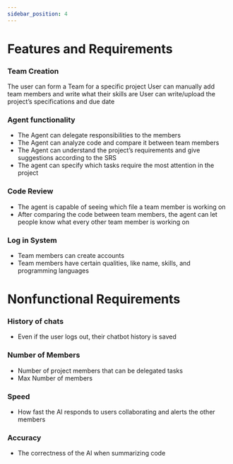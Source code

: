 ```yaml
---
sidebar_position: 4
---
```


# Features and Requirements

### Team Creation

The user can form a Team for a specific project
User can manually add team members and write what their skills are
User can write/upload the project’s specifications and due date

### Agent functionality

- The Agent can delegate responsibilities to the members
- The Agent can analyze code and compare it between team members
- The Agent can understand the project’s requirements and give suggestions according to the SRS
- The agent can specify which tasks require the most attention in the project

### Code Review

- The agent is capable of seeing which file a team member is working on
- After comparing the code between team members, the agent can let people know what every other team member is working on

### Log in System

- Team members can create accounts
- Team members have certain qualities, like name, skills, and programming languages

# Nonfunctional Requirements 

### History of chats
- Even if the user logs out, their chatbot history is saved

### Number of Members

- Number of project members that can be delegated tasks
- Max Number of members

### Speed

- How fast the AI responds to users collaborating and alerts the other members

### Accuracy

- The correctness of the AI when summarizing code 
